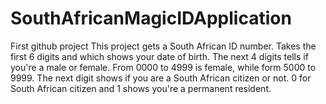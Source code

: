 # SouthAfricanMagicIDApplication
First github project
This project gets a South African ID number.
Takes the first 6 digits and which shows your date of birth. 
The next 4 digits tells if you're a male or female. From 0000 to 4999 is female, while form 5000 to 9999.
The next digit shows if you are a South African citizen or not. 0 for South African citizen and 1 shows you're a permanent resident.
